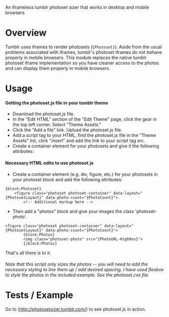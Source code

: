 An iframeless tumblr photoset sizer that works in desktop and mobile browsers

# Overview
Tumblr uses iframes to render photosets (`{Photoset}`).  Aside from the usual problems associated with iframes, tumblr's photoset iframes do not behave properly in mobile browsers.  This module replaces the native tumblr photoset iframe implementation so you have cleaner access to the photos and can display them properly in mobile browsers.

# Usage

#### Getting the photoset.js file in your tumblr theme
+ Download the photoset.js file.
+ In the "Edit HTML" section of the "Edit Theme" page, click the gear in the top left corner.  Select "Theme Assets."
+ Click the "Add a file" link.  Upload the photoset.js file.
+ Add a script tag to your HTML, find the photoset.js file in the "Theme Assets" list, click "insert" and add the link to your script tag src.
+ Create a container element for your photosets and give it the following attributes:

#### Necessary HTML edits to use photoset.js
+ Create a container element (e.g. div, figure, etc.) for your photosets in your photoset block and add the following attributes:

```
{block:Photoset}
	<figure class="photoset photoset-container" data-layout="{PhotosetLayout}" data-photo-count="{PhotoCount}">
		<!-- Additional markup here -->
```

+ Then add a "photos" block and give your images the class 'photoset-photo'.

```
<figure class="photoset photoset-container" data-layout="{PhotosetLayout}" data-photo-count="{PhotoCount}">
        {block:Photos}
        <img class="photoset-photo" src="{PhotoURL-HighRes}">
        {/block:Photos}
```
That's all there is to it.

###### Note that this script only sizes the photos -- you will need to add the necessary styling to line them up / add  desired spacing.  I have used flexbox to style the photos in the included example.  See the photoset.css file.

# Tests / Example
Go to (http://photosetsizer.tumblr.com/) to see photoset.js in action.
